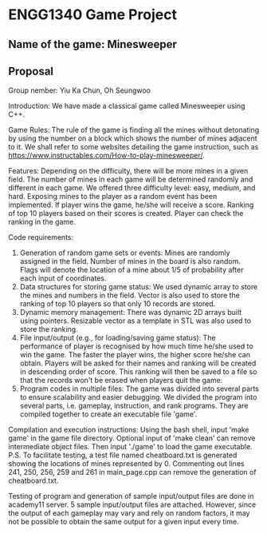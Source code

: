# ENGG1340 Game Project
## Name of the game: Minesweeper
## Proposal

Group nember: Yiu Ka Chun, Oh Seungwoo

Introduction: We have made a classical game called Minesweeper using C++. 

Game Rules: The rule of the game is finding all the mines without detonating by using the number on a block which shows the number of mines adjacent to it. We shall refer to some websites detailing the game instruction, such as https://www.instructables.com/How-to-play-minesweeper/.

Features: Depending on the difficulty, there will be more mines in a given field. The number of mines in each game will be determined randomly and different in each game. We offered three difficulty level: easy, medium, and hard. Exposing mines to the player as a random event has been implemented. If player wins the game, he/she will receive a score. Ranking of top 10 players based on their scores is created. Player can check the ranking in the game.

Code requirements:
1. Generation of random game sets or events: Mines are randomly assigned in the field. Number of mines in the board is also random. Flags will denote the location of a mine about 1/5 of probability after each input of coordinates.
2. Data structures for storing game status: We used dynamic array to store the mines and numbers in the field. Vector is also used to store the ranking of top 10 players so that only 10 records are stored.
3. Dynamic memory management: There was dynamic 2D arrays built using pointers. Resizable vector as a template in STL was also used to store the ranking.
4. File input/output (e.g., for loading/saving game status): The performance of player is recognised by how much time he/she used to win the game. The faster the player wins, the higher score he/she can obtain. Players will be asked for their names and ranking will be created in descending order of score. This ranking will then be saved to a file so that the records won't be erased when players quit the game.
5. Program codes in multiple files: The game was divided into several parts to ensure scalability and easier debugging. We divided the program into several parts, i.e. gameplay, instruction, and rank programs. They are compiled together to create an executable file 'game'.

Compilation and execution instructions: Using the bash shell, input 'make game' in the game file directory. Optional input of 'make clean' can remove intermediate object files. Then input './game' to load the game executable.
P.S. To facilitate testing, a test file named cheatboard.txt is generated showing the locations of mines represented by 0. Commenting out lines 241, 250, 256, 259 and 261 in main_page.cpp can remove the generation of cheatboard.txt.

Testing of program and generation of sample input/output files are done in academy11 server. 5 sample input/output files are attached. However, since the output of each gameplay may vary and rely on random factors, it may not be possible to obtain the same output for a given input every time.
